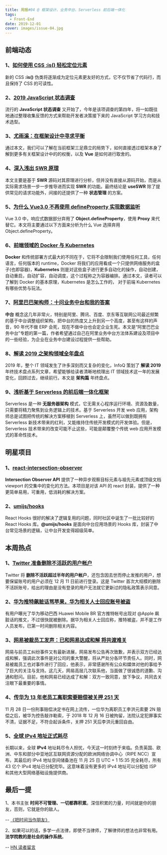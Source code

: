```yaml
---
title: 周报#04 @ 框架设计、业务中台、Serverless 前后端一体化
tags:
  - Front-End
date: 2019-12-01
cover: images/issue-04.jpg
---
```


## 前端动态

### 1、[如何使用 CSS :is() 轻松定位元素](https://webdesign.tutsplus.com/articles/new-css-is-for-easy-element-targeting--cms-34223?ref=webdesignernews.com)

新的 CSS **:is()** 伪类将逐渐成为定位元素更友好的方式，它不仅节省了代码行，而且保持了 CSS 的可读性。

### 2、[2019 JavaScript 状态调查](https://survey.stateofjs.com/)

流行的 **JavaScript 状态调查** 又开始了，今年是该项调查的第四年，将一如既往地通过整理收集反馈的方式来帮助开发者决策接下来的 JavaScript 学习方向和技术选型。

### 3、[尤雨溪：在框架设计中寻求平衡](https://juejin.im/post/5d45be46f265da03cf7a70d7)

通过本文，我们可以了解在当前框架三足鼎立的局势下，如何直接透过框架本身了解到更多有关框架设计中的的权衡，以及 **Vue** 是如何进行取舍的。

### 4、[深入浅出 SWR 原理](https://zhuanlan.zhihu.com/p/93824106)

本文主要是基于 **SWR** 源码对其原理进行分析，但并没有直接从源码开始，而是从实际需求场景一步一步推导进而实现 **SWR** 的功能。最终结论是 **useSWR** 除了提供常见的请求功能外，间接的还提供了一种 **状态管理** 的方案。

### 5、[为什么 Vue3.0 不再使用 defineProperty 实现数据监听](https://www.infoq.cn/article/sPCMAcrdAZQfmLbGJeGr)

Vue 3.0 中，响应式数据部分弃用了 **Object.defineProperty**，使用 **Proxy** 来代替它。本文将主要通过以下方面来分析为什么 Vue 选择弃用 Object.defineProperty。

### 6、[前端领域的 Docker 与 Kubernetes](https://juejin.im/post/5dddd15b6fb9a071576dbd7a)

**Docker** 和传统部署方式最大的不同在于，它将不会限制我们使用任何工具，任何语言，任何版本的 runtime，Docker 将我们的应用看成一个只提供网络服务的盒子(也即容器)，**Kubernetes** 则是对这些盒子进行更多自动化的操作，自动创建，自动重启，自动扩容，自动调度，这个过程称之为容器编排。通过本文，读者可以了解到 Docker 的基本原理，Kubernetes 是怎么工作的， 对于前端 Kubernetes 有哪些优势与玩法。

### 7、[阿里巴巴架构师：十问业务中台和我的答案](https://www.infoq.cn/article/PpmvT3eDLxzhHVEVqbmO)

**中台** 概念这几年非常火，特别是阿里、腾讯、百度、京东等互联网公司最近频繁的基于中台调整组织架构，把中台的热度又上升到另一个高度，甚至有这样的声音，90 年代不做 ERP 会死，现在不做中台也会定企业生死。本文是“阿里巴巴业务中台”专题的第一篇，作者希望通过自己在阿里业务中台方法体系建设及项目中的一些经验，为企业在业务中台建设过程提供一些帮助。

### 8、[解读 2019 之架构领域全年盘点](https://www.infoq.cn/article/U3Lr4dtChbximocaSqK5)

2019 年，整个 IT 领域发生了许多深刻而又复杂的变化，InfoQ 策划了 **解读 2019** 年终技术盘点系列文章，希望能够给读者清晰地梳理出 IT 领域技术这一年的发展变化，回顾过去，继续前行。本文是 **架构篇** 年终盘点。

### 9、[浅析基于 Serverless 的前后端一体化框架](https://segmentfault.com/a/1190000019639519)

Serverless 是一种 **无服务器架构** 模式，它无需关心程序运行环境、资源及数量，只需要将精力聚焦到业务逻辑上的技术。基于 Serverless 开发 web 应用，架构师总是试图把传统的解决方案移植到 Serverless 上，虽然可以做到既拥有 Serverless 新技术带来的红利，又能维持住传统开发模式的开发体验。但是，Serverless 技术带来的改变可能不止这些，可能是颠覆整个传统 web 应用开发模式的革命性技术。

## 明星项目

### 1、[react-intersection-observer](https://github.com/researchgate/react-intersection-observer)

**Intersection Observer API** 提供了一种异步观察目标元素与祖先元素或顶级文档 viewport 的交集中的变化的方法。本项目是对该 API 的 react 封装，提供了一种更简单易用，可重用，低消耗的解决方案。

### 2、[umijs/hooks](https://github.com/umijs/hooks)

React Hooks 很好的解决了逻辑复用的问题，同时社区中诞生了一批比较好的 React Hooks 库。**@umijs/hooks** 是面向中台应用场景的 Hooks 库，封装了中台常见场景的逻辑，让中台开发变得超级简单。

## 本周热点

### 1、[Twitter 准备删除不活跃的用户帐户](https://www.bbc.com/news/technology-50567751)

Twitter 将 **删除不活跃超过半年的用户帐户**，还包含因去世而停止发推的用户，想要保留账号的用户必须在 12 月 11 日前进行登录。这是 Twitter 首次大规模的删除不活跃账号，给出的理由是没有登录的用户无法就它更新过的隐私政策表示同意。

### 2、[华为推特飙脏话骂苹果，华为相关人士回应账号被盗](https://www.ithome.com/0/459/954.htm)

有用户曝光了华为移动巴西 Huawei Mobile BR 官方推特帐号出现对 @Apple 飙脏话的推文，不过很快就被删除。据华为相关人士回应称，推特被盗，并不是工作人员发布，已第一时间删除相关内容。

### 3、[网易被裁员工发声：已和网易达成和解 将共渡难关](https://tech.sina.com.cn/i/2019-11-29/doc-iihnzhfz2526360.shtml)

网易与前员工纠纷事件又有最新进展，网易发布公告再次致歉，并表示双方已经达成和解，强调此次事件是对公司的重大警醒，将从严处分各环节责任人。同时，网易被裁员工也对事件进行了回应，他表示，非常感谢所有公众和媒体对他的事给予了巨大的关注与支持。这几天，网易高层几次联系他，当面做了很诚恳的道歉、沟通和慰问。目前，他和网易已经达成了和解：双方一致同意，放下争议，共同去关注眼下最重要的事情。

### 4、[传华为 13 年老员工离职索要赔偿被关押 251 天](https://www.williamlong.info/archives/5902.html?utm_source=dlvr.it&utm_medium=twitter)

11 月 28 日一份刑事赔偿决定书在网上流传，一位华为离职员工李洪元索要 2N 赔偿之后，被华为控告敲诈勒索，于 2018 年 12 月 16 日被拘留，法院认定犯罪事实不清，证据不足，不符合起诉条件，关押 251 天后李洪元重回自由。

### 5、[全球 IPv4 地址正式耗尽](https://www.infoq.cn/article/vpDCmupCW3MEv3L2kx41)

长期以来，全球 **IPv4** 地址耗尽令人担忧，今天这一时刻终于来临。负责英国、欧洲、中东和部分中亚地区互联网资源分配的欧洲网络协调中心（RIPE NCC）宣布，其最后的 IPv4 地址空间储备池在 11 月 25 日 UTC + 1 15:35 完全耗尽，所有 43 亿个 IPv4 地址已分配完毕。这意味着没有更多的 IPv4 地址可以分配给 ISP 和其他大型网络基础设施提供商。

## 最后一提

1、本书主张 **时间不可管理、一切都靠积累**。深信积累的力量，时间就是你的朋友，否则，它就是你的敌人。

-- [《把时间当作朋友》](https://github.com/xiaolai/time-as-a-friend/)

2、如果可以的话，多学一点法律，即使不当律师，了解律师的想法也非常有用。**法学院教的是社会的操作系统**。

-- [HN 读者留言](https://news.ycombinator.com/item?id=21172687)
